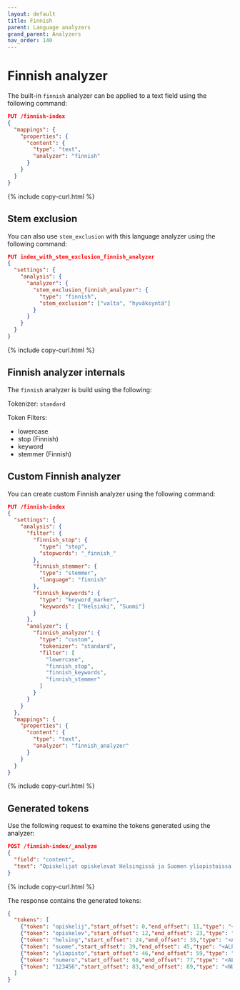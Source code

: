 ```yaml
---
layout: default
title: Finnish
parent: Language analyzers
grand_parent: Analyzers
nav_order: 140
---
```


# Finnish analyzer

The built-in `finnish` analyzer can be applied to a text field using the following command:

```json
PUT /finnish-index
{
  "mappings": {
    "properties": {
      "content": {
        "type": "text",
        "analyzer": "finnish"
      }
    }
  }
}
```
{% include copy-curl.html %}

## Stem exclusion

You can also use `stem_exclusion` with this language analyzer using the following command:

```json
PUT index_with_stem_exclusion_finnish_analyzer
{
  "settings": {
    "analysis": {
      "analyzer": {
        "stem_exclusion_finnish_analyzer": {
          "type": "finnish",
          "stem_exclusion": ["valta", "hyväksyntä"]
        }
      }
    }
  }
}
```
{% include copy-curl.html %}

## Finnish analyzer internals

The `finnish` analyzer is build using the following:

Tokenizer: `standard`

Token Filters:
- lowercase
- stop (Finnish)
- keyword
- stemmer (Finnish)

## Custom Finnish analyzer

You can create custom Finnish analyzer using the following command:

```json
PUT /finnish-index
{
  "settings": {
    "analysis": {
      "filter": {
        "finnish_stop": {
          "type": "stop",
          "stopwords": "_finnish_"
        },
        "finnish_stemmer": {
          "type": "stemmer",
          "language": "finnish"
        },
        "finnish_keywords": {
          "type": "keyword_marker",
          "keywords": ["Helsinki", "Suomi"]
        }
      },
      "analyzer": {
        "finnish_analyzer": {
          "type": "custom",
          "tokenizer": "standard",
          "filter": [
            "lowercase",
            "finnish_stop",
            "finnish_keywords",
            "finnish_stemmer"
          ]
        }
      }
    }
  },
  "mappings": {
    "properties": {
      "content": {
        "type": "text",
        "analyzer": "finnish_analyzer"
      }
    }
  }
}
```
{% include copy-curl.html %}

## Generated tokens

Use the following request to examine the tokens generated using the analyzer:

```json
POST /finnish-index/_analyze
{
  "field": "content",
  "text": "Opiskelijat opiskelevat Helsingissä ja Suomen yliopistoissa. Heidän numeronsa ovat 123456."
}
```
{% include copy-curl.html %}

The response contains the generated tokens:

```json
{
  "tokens": [
    {"token": "opiskelij","start_offset": 0,"end_offset": 11,"type": "<ALPHANUM>","position": 0},
    {"token": "opiskelev","start_offset": 12,"end_offset": 23,"type": "<ALPHANUM>","position": 1},
    {"token": "helsing","start_offset": 24,"end_offset": 35,"type": "<ALPHANUM>","position": 2},
    {"token": "suome","start_offset": 39,"end_offset": 45,"type": "<ALPHANUM>","position": 4},
    {"token": "yliopisto","start_offset": 46,"end_offset": 59,"type": "<ALPHANUM>","position": 5},
    {"token": "numero","start_offset": 68,"end_offset": 77,"type": "<ALPHANUM>","position": 7},
    {"token": "123456","start_offset": 83,"end_offset": 89,"type": "<NUM>","position": 9}
  ]
}
```